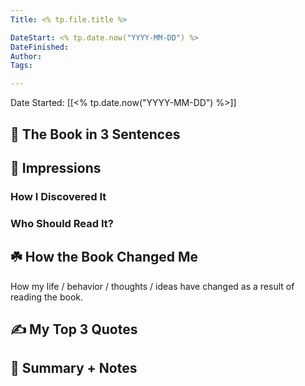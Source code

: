 ```yaml
---
Title: <% tp.file.title %>

DateStart: <% tp.date.now("YYYY-MM-DD") %>
DateFinished: 
Author: 
Tags:

---
```


Date Started: [[<% tp.date.now("YYYY-MM-DD") %>]]

## 🚀 The Book in 3 Sentences

## 🎨 Impressions

### How I Discovered It

### Who Should Read It?

## ☘️ How the Book Changed Me

How my life / behavior / thoughts / ideas have changed as a result of reading the book.

## ✍️ My Top 3 Quotes

## 📒 Summary + Notes
